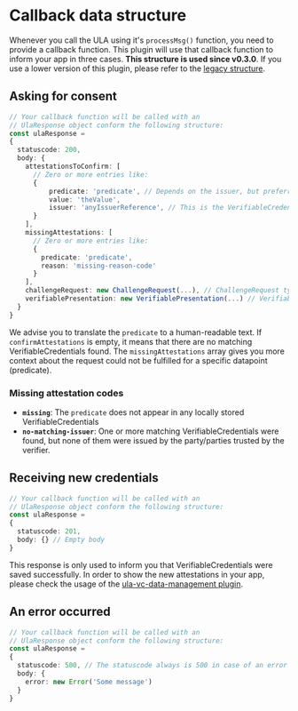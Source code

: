 # Callback data structure
Whenever you call the ULA using it's `processMsg()` function, you need to provide a callback function.
This plugin will use that callback function to inform your app in three cases.
**This structure is used since v0.3.0**. If you use a lower version of this plugin, please refer to the [legacy structure](legacy-callback-data.md).

## Asking for consent
```typescript
// Your callback function will be called with an
// UlaResponse object conform the following structure:
const ulaResponse =
{
  statuscode: 200,
  body: {
    attestationsToConfirm: [
      // Zero or more entries like:
      {
          predicate: 'predicate', // Depends on the issuer, but preferrably something like https://schema.org/PredicateName
          value: 'theValue',
          issuer: 'anyIssuerReference', // This is the VerifiableCredential.issuer value. You need to resolve this value (URI or DID) into a name.
      }
    ],
    missingAttestations: [
      // Zero or more entries like:
      {
        predicate: 'predicate',
        reason: 'missing-reason-code'
      }
    ],
    challengeRequest: new ChallengeRequest(...), // ChallengeRequest type, required in ULA message after consent
    verifiablePresentation: new VerifiablePresentation(...) // VerifiablePresentation type, required in ULA message after consent
  }
}
```
We advise you to translate the `predicate` to a human-readable text.
If `confirmAttestations` is empty, it means that there are no matching VerifiableCredentials found.
The `missingAttestations` array gives you more context about the request could not be fulfilled for a specific datapoint (predicate).

### Missing attestation codes
- **`missing`**: The `predicate` does not appear in any locally stored VerifiableCredentials
- **`no-matching-issuer`**: One or more matching VerifiableCredentials were found, but none of them were issued by the party/parties trusted by the verifier.

## Receiving new credentials
```typescript
// Your callback function will be called with an
// UlaResponse object conform the following structure:
const ulaResponse =
{
  statuscode: 201,
  body: {} // Empty body
}
```

This response is only used to inform you that VerifiableCredentials were saved successfully.
In order to show the new attestations in your app, please check the usage of the [ula-vc-data-management plugin](https://github.com/rabobank-blockchain/ula-vc-data-management).

## An error occurred
```typescript
// Your callback function will be called with an
// UlaResponse object conform the following structure:
const ulaResponse =
{
  statuscode: 500, // The statuscode always is 500 in case of an error
  body: {
    error: new Error('Some message')
  }
}
```
